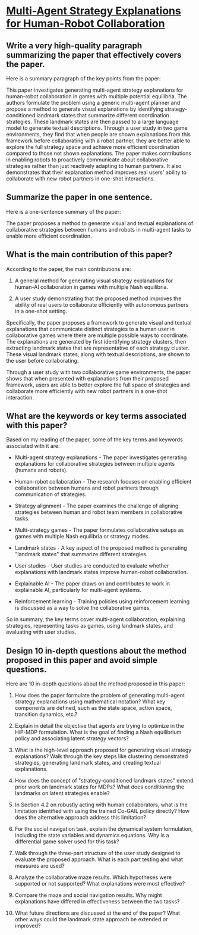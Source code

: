# [Multi-Agent Strategy Explanations for Human-Robot Collaboration](https://arxiv.org/abs/2311.11955)

## Write a very high-quality paragraph summarizing the paper that effectively covers the paper.

 Here is a summary paragraph of the key points from the paper:

This paper investigates generating multi-agent strategy explanations for human-robot collaboration in games with multiple potential equilibria. The authors formulate the problem using a generic multi-agent planner and propose a method to generate visual explanations by identifying strategy-conditioned landmark states that summarize different coordination strategies. These landmark states are then passed to a large language model to generate textual descriptions. Through a user study in two game environments, they find that when people are shown explanations from this framework before collaborating with a robot partner, they are better able to explore the full strategy space and achieve more efficient coordination compared to those not shown explanations. The paper makes contributions in enabling robots to proactively communicate about collaborative strategies rather than just reactively adapting to human partners. It also demonstrates that their explanation method improves real users' ability to collaborate with new robot partners in one-shot interactions.


## Summarize the paper in one sentence.

 Here is a one-sentence summary of the paper:

The paper proposes a method to generate visual and textual explanations of collaborative strategies between humans and robots in multi-agent tasks to enable more efficient coordination.


## What is the main contribution of this paper?

 According to the paper, the main contributions are:

1. A general method for generating visual strategy explanations for human-AI collaboration in games with multiple Nash equilibria. 

2. A user study demonstrating that the proposed method improves the ability of real users to collaborate efficiently with autonomous partners in a one-shot setting.

Specifically, the paper proposes a framework to generate visual and textual explanations that communicate distinct strategies to a human user in collaborative games where there are multiple possible ways to coordinate. The explanations are generated by first identifying strategy clusters, then extracting landmark states that are representative of each strategy cluster. These visual landmark states, along with textual descriptions, are shown to the user before collaborating. 

Through a user study with two collaborative game environments, the paper shows that when presented with explanations from their proposed framework, users are able to better explore the full space of strategies and collaborate more efficiently with new robot partners in a one-shot interaction.


## What are the keywords or key terms associated with this paper?

 Based on my reading of the paper, some of the key terms and keywords associated with it are:

- Multi-agent strategy explanations - The paper investigates generating explanations for collaborative strategies between multiple agents (humans and robots).

- Human-robot collaboration - The research focuses on enabling efficient collaboration between humans and robot partners through communication of strategies. 

- Strategy alignment - The paper examines the challenge of aligning strategies between human and robot team members in collaborative tasks.

- Multi-strategy games - The paper formulates collaborative setups as games with multiple Nash equilibria or strategy modes. 

- Landmark states - A key aspect of the proposed method is generating "landmark states" that summarize different strategies.

- User studies - User studies are conducted to evaluate whether explanations with landmark states improve human-robot collaboration. 

- Explainable AI - The paper draws on and contributes to work in explainable AI, particularly for multi-agent systems.

- Reinforcement learning - Training policies using reinforcement learning is discussed as a way to solve the collaborative games.

So in summary, the key terms cover multi-agent collaboration, explaining strategies, representing tasks as games, using landmark states, and evaluating with user studies.


## Design 10 in-depth questions about the method proposed in this paper and avoid simple questions.

 Here are 10 in-depth questions about the method proposed in this paper:

1. How does the paper formulate the problem of generating multi-agent strategy explanations using mathematical notation? What key components are defined, such as the state space, action space, transition dynamics, etc.?

2. Explain in detail the objective that agents are trying to optimize in the HiP-MDP formulation. What is the goal of finding a Nash equilibrium policy and associating latent strategy vectors? 

3. What is the high-level approach proposed for generating visual strategy explanations? Walk through the key steps like clustering demonstrated strategies, generating landmark states, and creating textual explanations. 

4. How does the concept of "strategy-conditioned landmark states" extend prior work on landmark states for MDPs? What does conditioning the landmarks on latent strategies enable?

5. In Section 4.2 on robustly acting with human collaborators, what is the limitation identified with using the trained Co-GAIL policy directly? How does the alternative approach address this limitation?

6. For the social navigation task, explain the dynamical system formulation, including the state variables and dynamics equations. Why is a differential game solver used for this task?

7. Walk through the three-part structure of the user study designed to evaluate the proposed approach. What is each part testing and what measures are used?

8. Analyze the collaborative maze results. Which hypotheses were supported or not supported? What explanations were most effective?

9. Compare the maze and social navigation results. Why might explanations have differed in effectiveness between the two tasks?

10. What future directions are discussed at the end of the paper? What other ways could the landmark state approach be extended or improved?
